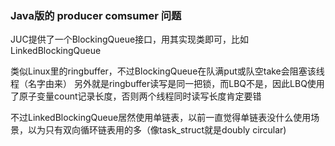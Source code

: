 ### Java版的 producer comsumer 问题
JUC提供了一个BlockingQueue接口，用其实现类即可，比如LinkedBlockingQueue

类似Linux里的ringbuffer，不过BlockingQueue在队满put或队空take会阻塞该线程（名字由来） 
另外就是ringbuffer读写是同一把锁，而LBQ不是，因此LBQ使用了原子变量count记录长度，否则两个线程同时读写长度肯定要错

不过LinkedBlockingQueue居然使用单链表，以前一直觉得单链表没什么使用场景，以为只有双向循环链表用的多（像task_struct就是doubly circular)


